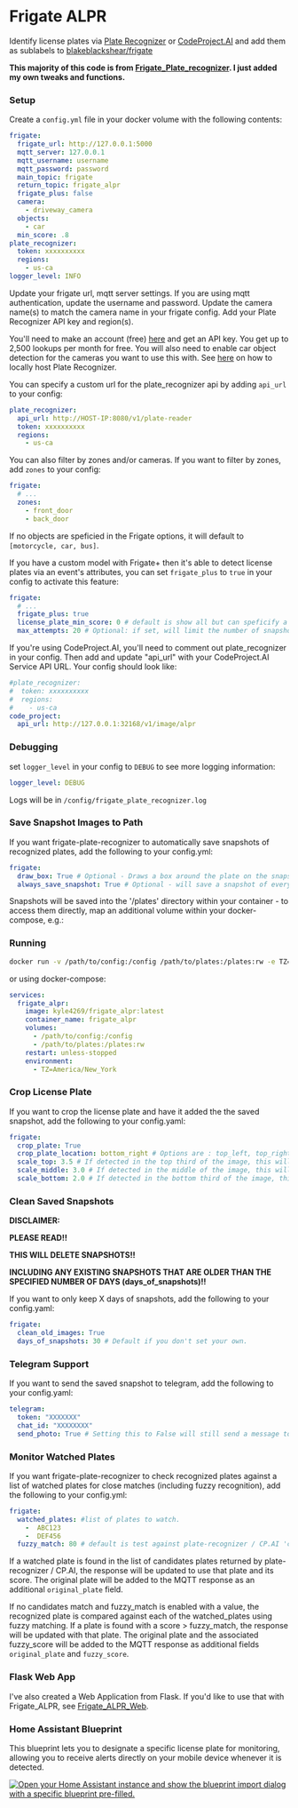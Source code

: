 # Frigate ALPR

Identify license plates via [Plate Recognizer](https://guides.platerecognizer.com/) or [CodeProject.AI](https://www.codeproject.com/) and add them as sublabels to [blakeblackshear/frigate](https://github.com/blakeblackshear/frigate)

**This majority of this code is from [Frigate_Plate_recognizer](https://github.com/ljmerza/frigate_plate_recognizer). I just added my own tweaks and functions.**


### Setup

Create a `config.yml` file in your docker volume with the following contents:

```yml
frigate:
  frigate_url: http://127.0.0.1:5000
  mqtt_server: 127.0.0.1
  mqtt_username: username
  mqtt_password: password
  main_topic: frigate
  return_topic: frigate_alpr
  frigate_plus: false
  camera:
    - driveway_camera
  objects:
    - car
  min_score: .8
plate_recognizer:
  token: xxxxxxxxxx
  regions: 
    - us-ca
logger_level: INFO
```

Update your frigate url, mqtt server settings. If you are using mqtt authentication, update the username and password. Update the camera name(s) to match the camera name in your frigate config. Add your Plate Recognizer API key and region(s).

You'll need to make an account (free) [here](https://app.platerecognizer.com/accounts) and get an API key. You get up to 2,500 lookups per month for free. You will also need to enable car object detection for the cameras you want to use this with. See [here](https://guides.platerecognizer.com/docs/snapshot/getting-started/) on how to locally host Plate Recognizer.

You can specify a custom url for the plate_recognizer api by adding `api_url` to your config:

```yml
plate_recognizer:
  api_url: http://HOST-IP:8080/v1/plate-reader
  token: xxxxxxxxxx
  regions: 
    - us-ca
```

You can also filter by zones and/or cameras. If you want to filter by zones, add `zones` to your config:

```yml
frigate:
  # ...
  zones:
    - front_door
    - back_door
```

If no objects are speficied in the Frigate options, it will default to `[motorcycle, car, bus]`.

If you have a custom model with Frigate+ then it's able to detect license plates via an event's attributes, you can set `frigate_plus` to `true` in your config to activate this feature:

```yaml
frigate:
  # ... 
  frigate_plus: true
  license_plate_min_score: 0 # default is show all but can speficify a min score from 0 - 1 for example 0.8
  max_attempts: 20 # Optional: if set, will limit the number of snapshots sent for recognition for any particular event. 
```

If you're using CodeProject.AI, you'll need to comment out plate_recognizer in your config. Then add and update "api_url" with your CodeProject.AI Service API URL. Your config should look like:

```yml
#plate_recognizer:
#  token: xxxxxxxxxx
#  regions: 
#    - us-ca
code_project:
  api_url: http://127.0.0.1:32168/v1/image/alpr
```

### Debugging

set `logger_level` in your config to `DEBUG` to see more logging information:

```yml
logger_level: DEBUG
```

Logs will be in `/config/frigate_plate_recognizer.log`

### Save Snapshot Images to Path

If you want frigate-plate-recognizer to automatically save snapshots of recognized plates, add the following to your config.yml:

```yml
frigate:
  draw_box: True # Optional - Draws a box around the plate on the snapshot along with the license plate text (Required Frigate plus setting)
  always_save_snapshot: True # Optional - will save a snapshot of every event sent to frigate_plate_recognizer, even if no plate is detected
```

Snapshots will be saved into the '/plates' directory within your container - to access them directly, map an additional volume within your docker-compose, e.g.:

### Running
```bash
docker run -v /path/to/config:/config /path/to/plates:/plates:rw -e TZ=America/New_York -it --rm --name frigate_alpr kyle4269/frigate_alpr:latest
```
or using docker-compose:
```yml
services:
  frigate_alpr:
    image: kyle4269/frigate_alpr:latest
    container_name: frigate_alpr
    volumes:
      - /path/to/config:/config
      - /path/to/plates:/plates:rw
    restart: unless-stopped
    environment:
      - TZ=America/New_York
```

### Crop License Plate

If you want to crop the license plate and have it added the the saved snapshot, add the following to your config.yaml:
```yml
frigate:
  crop_plate: True
  crop_plate_location: bottom_right # Options are : top_left, top_right, bottom_left and bottom_right
  scale_top: 3.5 # If detected in the top third of the image, this will make the cropped license plate bigger or smaller on the saved snapshot.
  scale_middle: 3.0 # If detected in the middle of the image, this will make the cropped license plate bigger or smaller on the saved snapshot.
  scale_bottom: 2.0 # If detected in the bottom third of the image, this will make the cropped license plate bigger or smaller on the saved snapshot.
```

### Clean Saved Snapshots
**DISCLAIMER:**

**PLEASE READ!!**

**THIS WILL DELETE SNAPSHOTS!!**

**INCLUDING ANY EXISTING SNAPSHOTS THAT ARE OLDER THAN THE SPECIFIED NUMBER OF DAYS (days_of_snapshots)!!**

If you want to only keep X days of snapshots, add the following to your config.yaml:
```yml
frigate:
  clean_old_images: True
  days_of_snapshots: 30 # Default if you don't set your own.
```

### Telegram Support

If you want to send the saved snapshot to telegram, add the following to your config.yaml:

```yml
telegram:
  token: "XXXXXXX"
  chat_id: "XXXXXXXX"
  send_photo: True # Setting this to False will still send a message to Telegram with the Plate Number and Score.
```

### Monitor Watched Plates

If you want frigate-plate-recognizer to check recognized plates against a list of watched plates for close matches (including fuzzy recognition), add the following to your config.yml:

```yml
frigate:
  watched_plates: #list of plates to watch.
    -  ABC123
    -  DEF456
  fuzzy_match: 80 # default is test against plate-recognizer / CP.AI 'candidates' only, but can specify a min score for fuzzy matching if no candidates match watched plates from 0 - 100 for example 80
```

If a watched plate is found in the list of candidates plates returned by plate-recognizer / CP.AI, the response will be updated to use that plate and its score. The original plate will be added to the MQTT response as an additional `original_plate` field.

If no candidates match and fuzzy_match is enabled with a value, the recognized plate is compared against each of the watched_plates using fuzzy matching. If a plate is found with a score > fuzzy_match, the response will be updated with that plate. The original plate and the associated fuzzy_score will be added to the MQTT response as additional fields `original_plate` and `fuzzy_score`.

### Flask Web App

I've also created a Web Application from Flask. If you'd like to use that with Frigate_ALPR, see [Frigate_ALPR_Web](https://github.com/kyle4269/frigate_alpr_web).

### Home Assistant Blueprint

This blueprint lets you to designate a specific license plate for monitoring, allowing you to receive alerts directly on your mobile device whenever it is detected.

[![Open your Home Assistant instance and show the blueprint import dialog with a specific blueprint pre-filled.](https://my.home-assistant.io/badges/blueprint_import.svg)](https://my.home-assistant.io/redirect/blueprint_import/?blueprint_url=https%3A%2F%2Fgithub.com%2Fkyle4269%2Ffrigate_alpr%2Fblob%2Fmain%2Fblueprint%2Falert_plates.yaml)
